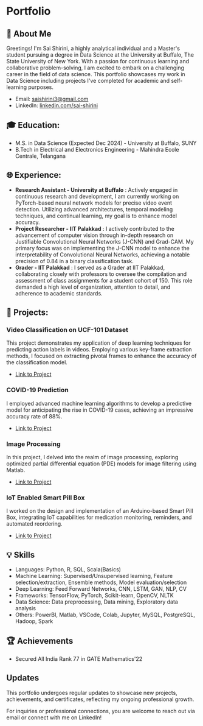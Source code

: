 # Portfolio

## 👋 About Me
Greetings! I'm Sai Shirini, a highly analytical individual and a Master's student pursuing a degree in Data Science at the University at Buffalo, The State University of New York. With a passion for continuous learning and collaborative problem-solving, I am excited to embark on a challenging career in the field of data science. This portfolio showcases my work in Data Science including projects I've completed for academic and self-learning purposes. 

- Email: saishirini3@gmail.com
- LinkedIn: [linkedin.com/sai-shirini](https://www.linkedin.com/in/sai-shirini-ba329b189/)

## 🎓 Education:
- M.S. in Data Science (Expected Dec 2024) - University at Buffalo, SUNY
- B.Tech in Electrical and Electronics Engineering - Mahindra Ecole Centrale, Telangana

## 🌐 Experience:
- **Research Assistant - University at Buffalo** : Actively engaged in continuous research and development, I am currently working on PyTorch-based neural network models for precise video event detection. Utilizing advanced architectures, temporal modeling techniques, and continual learning, my goal is to enhance model accuracy. 
- **Project Researcher - IIT Palakkad** : I actively contributed to the advancement of computer vision through in-depth research on Justifiable Convolutional Neural Networks (J-CNN) and Grad-CAM. My primary focus was on implementing the J-CNN model to enhance the interpretability of Convolutional Neural Networks, achieving a notable precision of 0.84 in a binary classification task.
- **Grader - IIT Palakkad** : I served as a Grader at IIT Palakkad, collaborating closely with professors to oversee the compilation and assessment of class assignments for a student cohort of 150. This role demanded a high level of organization, attention to detail, and adherence to academic standards.

## 🔧 Projects:

### Video Classification on UCF-101 Dataset

This project demonstrates my application of deep learning techniques for predicting action labels in videos. Employing various key-frame extraction methods, I focused on extracting pivotal frames to enhance the accuracy of the classification model.

- [Link to Project](provide-link)


### COVID-19 Prediction 

I employed advanced machine learning algorithms to develop a predictive model for anticipating the rise in COVID-19 cases, achieving an impressive accuracy rate of 88%.

- [Link to Project](provide-link)


### Image Processing

In this project, I delved into the realm of image processing, exploring optimized partial differential equation (PDE) models for image filtering using Matlab.

- [Link to Project](provide-link)

### IoT Enabled Smart Pill Box 

I worked on the design and implementation of an Arduino-based Smart Pill Box, integrating IoT capabilities for medication monitoring, reminders, and automated reordering.

- [Link to Project](provide-link)

## 💡 Skills
- Languages: Python, R, SQL, Scala(Basics)
- Machine Learning: Supervised/Unsupervised learning, Feature selection/extraction, Ensemble methods, Model evaluation/selection
- Deep Learning: Feed Forward Networks, CNN, LSTM, GAN, NLP, CV
- Frameworks: TensorFlow, PyTorch, Scikit-learn, OpenCV, NLTK
- Data Science: Data preprocessing, Data mining, Exploratory data analysis
- Others: PowerBI, Matlab, VSCode, Colab, Jupyter, MySQL, PostgreSQL, Hadoop, Spark

## 🏆 Achievements
- Secured All India Rank 77 in GATE Mathematics'22

## Updates
This portfolio undergoes regular updates to showcase new projects, achievements, and certificates, reflecting my ongoing professional growth.

For inquiries or professional connections, you are welcome to reach out via email or connect with me on LinkedIn!

